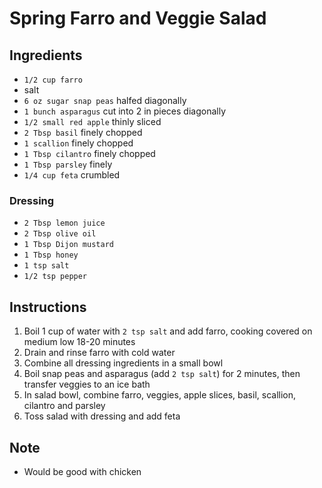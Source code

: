 # Spring Farro and Veggie Salad

## Ingredients

- `1/2 cup farro`
- salt
- `6 oz sugar snap peas` halfed diagonally
- `1 bunch asparagus` cut into 2 in pieces diagonally
- `1/2 small red apple` thinly sliced
- `2 Tbsp basil` finely chopped
-  `1 scallion` finely chopped
- `1 Tbsp cilantro` finely chopped
- `1 Tbsp parsley` finely
- `1/4 cup feta` crumbled

### Dressing
 
- `2 Tbsp lemon juice`
- `2 Tbsp olive oil`
- `1 Tbsp Dijon mustard`
- `1 Tbsp honey`
- `1 tsp salt`
- `1/2 tsp pepper`

## Instructions

1. Boil 1 cup of water with `2 tsp salt` and add farro, cooking covered on medium low 18-20 minutes
1. Drain and rinse farro with cold water
1. Combine all dressing ingredients in a small bowl
1. Boil snap peas and asparagus (add `2 tsp salt`) for 2 minutes, then transfer veggies to an ice bath
1. In salad bowl, combine farro, veggies, apple slices, basil, scallion, cilantro and parsley
1. Toss salad with dressing and add feta

## Note

- Would be good with chicken